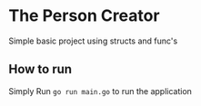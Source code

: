 # The Person Creator

Simple basic project using structs and func's

## How to run
Simply Run `go run main.go` to run the application